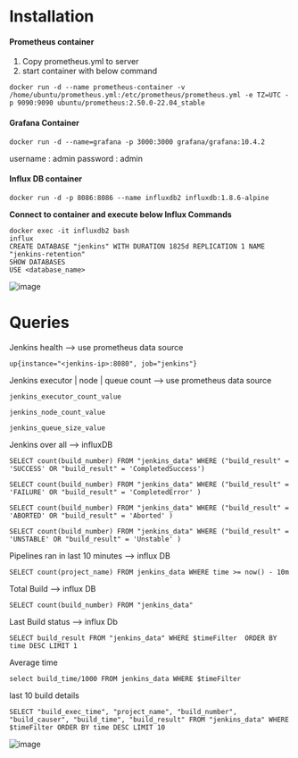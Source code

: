 
# Installation

#### Prometheus container
1. Copy prometheus.yml to server
2. start container with below command

```
docker run -d --name prometheus-container -v /home/ubuntu/prometheus.yml:/etc/prometheus/prometheus.yml -e TZ=UTC -p 9090:9090 ubuntu/prometheus:2.50.0-22.04_stable
```

#### Grafana Container

```
docker run -d --name=grafana -p 3000:3000 grafana/grafana:10.4.2
```

username : admin
password : admin

#### Influx DB container

```
docker run -d -p 8086:8086 --name influxdb2 influxdb:1.8.6-alpine
```

**Connect to container and execute below Influx Commands**
```
docker exec -it influxdb2 bash 
influx
CREATE DATABASE "jenkins" WITH DURATION 1825d REPLICATION 1 NAME "jenkins-retention"
SHOW DATABASES
USE <database_name>
```

![image](https://github.com/Aj7Ay/EKS-OBSERVABILITY/assets/110721907/8bb85724-b7b4-4cbc-a35b-647870135e26)

# Queries

Jenkins health --> use prometheus data source
```
up{instance="<jenkins-ip>:8080", job="jenkins"}
```

Jenkins executor | node | queue count --> use prometheus data source

```
jenkins_executor_count_value
```

```
jenkins_node_count_value
```

```
jenkins_queue_size_value
```

Jenkins over all --> influxDB

```
SELECT count(build_number) FROM "jenkins_data" WHERE ("build_result" = 'SUCCESS' OR "build_result" = 'CompletedSuccess')

SELECT count(build_number) FROM "jenkins_data" WHERE ("build_result" = 'FAILURE' OR "build_result" = 'CompletedError' )

SELECT count(build_number) FROM "jenkins_data" WHERE ("build_result" = 'ABORTED' OR "build_result" = 'Aborted' )

SELECT count(build_number) FROM "jenkins_data" WHERE ("build_result" = 'UNSTABLE' OR "build_result" = 'Unstable' )
```

Pipelines ran in last 10 minutes --> influx DB

```
SELECT count(project_name) FROM jenkins_data WHERE time >= now() - 10m
```

Total Build --> influx DB

```
SELECT count(build_number) FROM "jenkins_data" 
```

Last Build status --> influx Db
```
SELECT build_result FROM "jenkins_data" WHERE $timeFilter  ORDER BY time DESC LIMIT 1
```

Average time 

```
select build_time/1000 FROM jenkins_data WHERE $timeFilter 
```

last 10 build details

```
SELECT "build_exec_time", "project_name", "build_number", "build_causer", "build_time", "build_result" FROM "jenkins_data" WHERE $timeFilter ORDER BY time DESC LIMIT 10
```

![image](https://github.com/Aj7Ay/EKS-OBSERVABILITY/assets/110721907/ca622289-c2fa-4658-a1c3-d39ce298af39)
